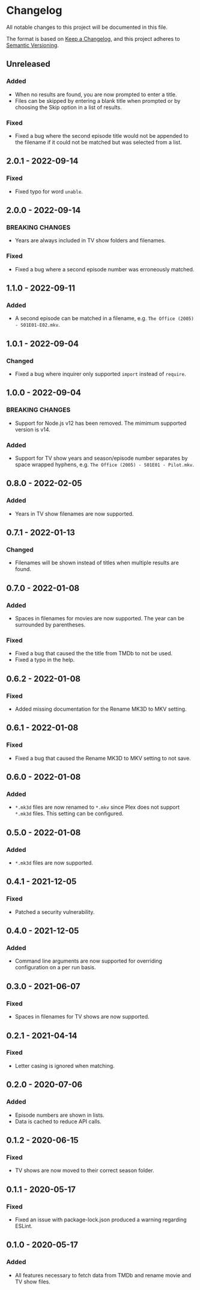 # Changelog

All notable changes to this project will be documented in this file.

The format is based on [Keep a Changelog](https://keepachangelog.com/en/1.0.0/),
and this project adheres to
[Semantic Versioning](https://semver.org/spec/v2.0.0.html).

## Unreleased

### Added

- When no results are found, you are now prompted to enter a title.
- Files can be skipped by entering a blank title when prompted or by choosing
  the Skip option in a list of results.

### Fixed

- Fixed a bug where the second episode title would not be appended to the
  filename if it could not be matched but was selected from a list.

## 2.0.1 - 2022-09-14

### Fixed

- Fixed typo for word `unable`.

## 2.0.0 - 2022-09-14

### BREAKING CHANGES

- Years are always included in TV show folders and filenames.

### Fixed

- Fixed a bug where a second episode number was erroneously matched.

## 1.1.0 - 2022-09-11

### Added

- A second episode can be matched in a filename, e.g.
  `The Office (2005) - S01E01-E02.mkv`.

## 1.0.1 - 2022-09-04

### Changed

- Fixed a bug where inquirer only supported `import` instead of `require`.

## 1.0.0 - 2022-09-04

### BREAKING CHANGES

- Support for Node.js v12 has been removed. The mimimum supported version is
  v14.

### Added

- Support for TV show years and season/episode number separates by space wrapped
  hyphens, e.g. `The Office (2005) - S01E01 - Pilot.mkv`.

## 0.8.0 - 2022-02-05

### Added

- Years in TV show filenames are now supported.

## 0.7.1 - 2022-01-13

### Changed

- Filenames will be shown instead of titles when multiple results are found.

## 0.7.0 - 2022-01-08

### Added

- Spaces in filenames for movies are now supported. The year can be surrounded
  by parentheses.

### Fixed

- Fixed a bug that caused the the title from TMDb to not be used.
- Fixed a typo in the help.

## 0.6.2 - 2022-01-08

### Fixed

- Added missing documentation for the Rename MK3D to MKV setting.

## 0.6.1 - 2022-01-08

### Fixed

- Fixed a bug that caused the Rename MK3D to MKV setting to not save.

## 0.6.0 - 2022-01-08

### Added

- `*.mk3d` files are now renamed to `*.mkv` since Plex does not support `*.mk3d`
  files. This setting can be configured.

## 0.5.0 - 2022-01-08

### Added

- `*.mk3d` files are now supported.

## 0.4.1 - 2021-12-05

### Fixed

- Patched a security vulnerability.

## 0.4.0 - 2021-12-05

### Added

- Command line arguments are now supported for overriding configuration on a per
  run basis.

## 0.3.0 - 2021-06-07

### Fixed

- Spaces in filenames for TV shows are now supported.

## 0.2.1 - 2021-04-14

### Fixed

- Letter casing is ignored when matching.

## 0.2.0 - 2020-07-06

### Added

- Episode numbers are shown in lists.
- Data is cached to reduce API calls.

## 0.1.2 - 2020-06-15

### Fixed

- TV shows are now moved to their correct season folder.

## 0.1.1 - 2020-05-17

### Fixed

- Fixed an issue with package-lock.json produced a warning regarding ESLint.

## 0.1.0 - 2020-05-17

### Added

- All features necessary to fetch data from TMDb and rename movie and TV show
  files.
